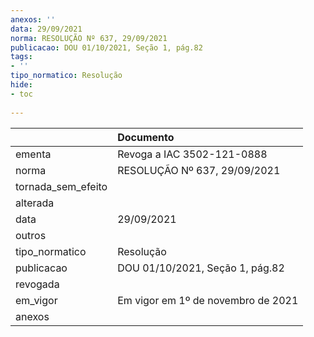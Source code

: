```yaml
---
anexos: ''
data: 29/09/2021
norma: RESOLUÇÃO Nº 637, 29/09/2021
publicacao: DOU 01/10/2021, Seção 1, pág.82
tags:
- ''
tipo_normatico: Resolução
hide: 
- toc 
 
---
```


|                    | Documento                          |
|:-------------------|:-----------------------------------|
| ementa             | Revoga a IAC 3502-121-0888         |
| norma              | RESOLUÇÃO Nº 637, 29/09/2021       |
| tornada_sem_efeito |                                    |
| alterada           |                                    |
| data               | 29/09/2021                         |
| outros             |                                    |
| tipo_normatico     | Resolução                          |
| publicacao         | DOU 01/10/2021, Seção 1, pág.82    |
| revogada           |                                    |
| em_vigor           | Em vigor em 1º de novembro de 2021 |
| anexos             |                                    |
